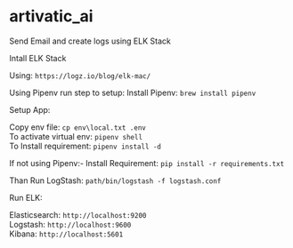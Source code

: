 # artivatic_ai

Send Email and create logs using ELK Stack

Intall ELK Stack

Using: `https://logz.io/blog/elk-mac/`

Using Pipenv run step to setup:
Install Pipenv: `brew install pipenv`

Setup App:

Copy env file: `cp env\local.txt .env`
<br>To activate virtual env: `pipenv shell`
<br>To Install requirement: `pipenv install -d`

If not using Pipenv:-
Install Requirement: `pip install -r requirements.txt`

Than Run LogStash:
`path/bin/logstash -f logstash.conf`

Run ELK:

Elasticsearch: `http://localhost:9200`
<br>Logstash: `http://localhost:9600`
<br>Kibana: `http://localhost:5601`
